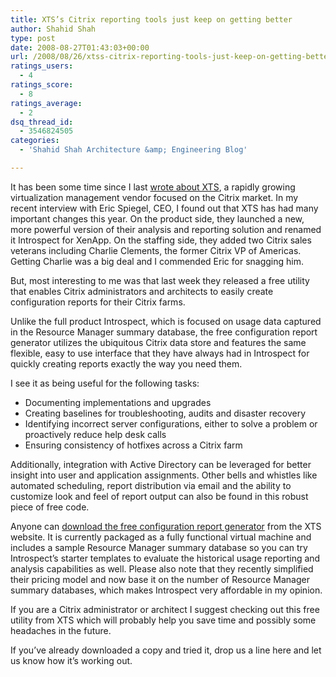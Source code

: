 ```yaml
---
title: XTS’s Citrix reporting tools just keep on getting better
author: Shahid Shah
type: post
date: 2008-08-27T01:43:03+00:00
url: /2008/08/26/xtss-citrix-reporting-tools-just-keep-on-getting-better/
ratings_users:
  - 4
ratings_score:
  - 8
ratings_average:
  - 2
dsq_thread_id:
  - 3546824505
categories:
  - 'Shahid Shah Architecture &amp; Engineering Blog'

---
```

It has been some time since I last [wrote about XTS][1], a rapidly growing virtualization management vendor focused on the Citrix market. In my recent interview with Eric Spiegel, CEO, I found out that XTS has had many important changes this year. On the product side, they launched a new, more powerful version of their analysis and reporting solution and renamed it Introspect for XenApp. On the staffing side, they added two Citrix sales veterans including Charlie Clements, the former Citrix VP of Americas. Getting Charlie was a big deal and I commended Eric for snagging him. 

But, most interesting to me was that last week they released a free utility that enables Citrix administrators and architects to easily create configuration reports for their Citrix farms.

Unlike the full product Introspect, which is focused on usage data captured in the Resource Manager summary database, the free configuration report generator utilizes the ubiquitous Citrix data store and features the same flexible, easy to use interface that they have always had in Introspect for quickly creating reports exactly the way you need them.

I see it as being useful for the following tasks:

  * Documenting implementations and upgrades 
  * Creating baselines for troubleshooting, audits and disaster recovery
  * Identifying incorrect server configurations, either to solve a problem or proactively reduce help desk calls
  * Ensuring consistency of hotfixes across a Citrix farm

Additionally, integration with Active Directory can be leveraged for better insight into user and application assignments. Other bells and whistles like automated scheduling, report distribution via email and the ability to customize look and feel of report output can also be found in this robust piece of free code. 

Anyone can [download the free configuration report generator][2] from the XTS website. It is currently packaged as a fully functional virtual machine and includes a sample Resource Manager summary database so you can try Introspect&#8217;s starter templates to evaluate the historical usage reporting and analysis capabilities as well. Please also note that they recently simplified their pricing model and now base it on the number of Resource Manager summary databases, which makes Introspect very affordable in my opinion.

If you are a Citrix administrator or architect I suggest checking out this free utility from XTS which will probably help you save time and possibly some headaches in the future. 

If you&#8217;ve already downloaded a copy and tried it, drop us a line here and let us know how it&#8217;s working out.

 [1]: http://shahid.shah.org/index.php/archives/114
 [2]: http://www.xtsinc.com/dnn/ShahidShahlandingpage/tabid/437/Default.aspx